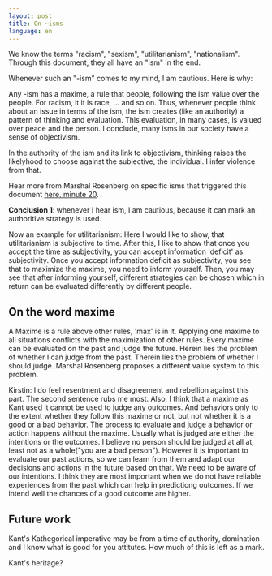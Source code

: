 ```yaml
---
layout: post
title: On ~isms
language: en
---
```


We know the terms "racism", "sexism", "utilitarianism", "nationalism".
Through this document, they all have an "ism" in the end.

Whenever such an "-ism" comes to my mind, I am cautious. Here is why:

Any -ism has a maxime, a rule that people, following the ism value over the people.
For racism, it it is race, ... and so on.
Thus, whenever people think about an issue in terms of the ism, the ism
creates (like an authority) a pattern of thinking and evaluation.
This evaluation, in many cases, is valued over peace and the person.
I conclude, many isms in our society have a sense of objectivism.

In the authority of the ism and its link to objectivism, thinking raises the
likelyhood to choose against the subjective, the individual.
I infer violence from that.

Hear more from Marshal Rosenberg on specific isms that triggered this document [here, minute 20](https://www.youtube.com/watch?v=O4tUVqsjQ2I&index=2&list=PLVlZrWIzwDWJSiUDKjBl_4V_jqxSRp32X).

**Conclusion 1**: whenever I hear ism, I am cautious, because it can mark an
authoritive strategy is used.

Now an example for utilitarianism:
Here I would like to show, that utilitarianism is subjective to time.
After this, I like to show that once you accept the time as subjectivity, you can accept information 'deficit' as subjectivity.
Once you accept information deficit as subjectivity, you see that to maximize the maxime, you need to inform yourself.
Then, you may see that after informing yourself, different strategies can be chosen which in return can be evaluated differently by different people.

On the word maxime
------------------

A Maxime is a rule above other rules, 'max' is in it.
Applying one maxime to all situations conflicts with the maximization of other rules.
Every maxime can be evaluated on the past and judge the future.
Herein lies the problem of whether I can judge from the past.
Therein lies the problem of whether I should judge.
Marshal Rosenberg proposes a different value system to this problem.

Kirstin: I do feel resentment and disagreement and rebellion against this part. The second sentence rubs me most. Also, I think that a maxime as Kant used it cannot be used to judge any outcomes. And behaviors only to the extent whether they follow this maxime or not, but not whether it is a good or a bad behavior. The process to evaluate and judge a behavior or action happens without the maxime. Usually what is judged are either the intentions or the outcomes. I believe no person should be judged at all at, least not as a whole("you are a bad person"). However it is important to evaluate our past actions, so we can learn from them and adapt our decisions and actions in the future based on that. We need to be aware of our intentions. I think they are most important when we do not have reliable experiences from the past which can help in predictiong outcomes. If we intend well the chances of a good outcome are higher. 

Future work
-----------

Kant's Kathegorical imperative may be from a time of authority, domination and I know what is good for you attitutes. How much of this is left as  a mark.





Kant's heritage?

